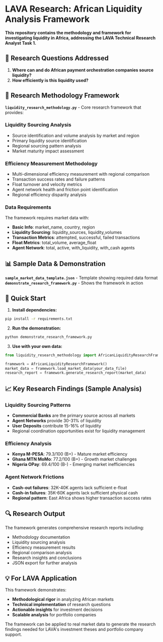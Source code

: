 # LAVA Research: African Liquidity Analysis Framework

**This repository contains the methodology and framework for investigating liquidity in Africa, addressing the LAVA Technical Research Analyst Task 1.**

## 🎯 Research Questions Addressed

1. **Where can and do African payment orchestration companies source liquidity?**
2. **How efficiently is this liquidity used?**

## 🔬 Research Methodology Framework

**`liquidity_research_methodology.py`** - Core research framework that provides:

### **Liquidity Sourcing Analysis**
- Source identification and volume analysis by market and region
- Primary liquidity source identification
- Regional sourcing pattern analysis
- Market maturity impact assessment

### **Efficiency Measurement Methodology**
- Multi-dimensional efficiency measurement with regional comparison
- Transaction success rates and failure patterns
- Float turnover and velocity metrics
- Agent network health and friction point identification
- Regional efficiency disparity analysis

### **Data Requirements**
The framework requires market data with:
- **Basic Info**: market_name, country, region
- **Liquidity Sourcing**: liquidity_sources, liquidity_volumes
- **Transaction Metrics**: attempted, successful, failed transactions
- **Float Metrics**: total_volume, average_float
- **Agent Network**: total, active, with_liquidity, with_cash agents

## 📊 Sample Data & Demonstration

**`sample_market_data_template.json`** - Template showing required data format
**`demonstrate_research_framework.py`** - Shows the framework in action

## 🚀 Quick Start

1. **Install dependencies:**
```bash
pip install -r requirements.txt
```

2. **Run the demonstration:**
```bash
python demonstrate_research_framework.py
```

3. **Use with your own data:**
```python
from liquidity_research_methodology import AfricanLiquidityResearchFramework

framework = AfricanLiquidityResearchFramework()
market_data = framework.load_market_data(your_data_file)
research_report = framework.generate_research_report(market_data)
```

## 📈 Key Research Findings (Sample Analysis)

### **Liquidity Sourcing Patterns**
- **Commercial Banks** are the primary source across all markets
- **Agent Networks** provide 30-31% of liquidity
- **User Deposits** contribute 15-16% of liquidity
- Regional coordination opportunities exist for liquidity management

### **Efficiency Analysis**
- **Kenya M-PESA**: 79.3/100 (B+) - Mature market efficiency
- **Ghana MTN MoMo**: 77.2/100 (B+) - Growth market challenges
- **Nigeria OPay**: 69.4/100 (B-) - Emerging market inefficiencies

### **Agent Network Frictions**
- **Cash-out failures**: 32K-40K agents lack sufficient e-float
- **Cash-in failures**: 35K-60K agents lack sufficient physical cash
- **Regional pattern**: East Africa shows higher transaction success rates

## 🔍 Research Output

The framework generates comprehensive research reports including:
- Methodology documentation
- Liquidity sourcing analysis
- Efficiency measurement results
- Regional comparison analysis
- Research insights and conclusions
- JSON export for further analysis

## 💡 For LAVA Application

This framework demonstrates:
- **Methodological rigor** in analyzing African markets
- **Technical implementation** of research questions
- **Actionable insights** for investment decisions
- **Scalable analysis** for portfolio companies

The framework can be applied to real market data to generate the research findings needed for LAVA's investment theses and portfolio company support.
